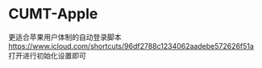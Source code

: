 # CUMT-Apple
更适合苹果用户体制的自动登录脚本
https://www.icloud.com/shortcuts/96df2788c1234062aadebe572626f51a
打开进行初始化设置即可
